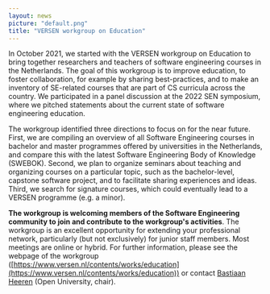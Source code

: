 ```yaml
---
layout: news
picture: "default.png"
title: "VERSEN workgroup on Education"
---
```


In October 2021, we started with the VERSEN workgroup on Education to bring together researchers and teachers of software engineering courses in the Netherlands. The goal of this workgroup is to improve education, to foster collaboration, for example by sharing best-practices, and to make an inventory of SE-related courses that are part of CS curricula across the country. We participated in a panel discussion at the 2022 SEN symposium, where we pitched statements about the current state of software engineering education.

The workgroup identified three directions to focus on for the near future. First, we are compiling an overview of all Software Engineering courses in bachelor and master programmes offered by universities in the Netherlands, and compare this with the latest Software Engineering Body of Knowledge (SWEBOK). Second, we plan to organize seminars about teaching and organizing courses on a particular topic, such as the bachelor-level, capstone software project, and to facilitate sharing experiences and ideas. Third, we search for signature courses, which could eventually lead to a VERSEN programme (e.g. a minor).

__The workgroup is welcoming members of the Software Engineering community to join and contribute to the workgroup's activities__. The workgroup is an excellent opportunity for extending your professional network, particularly (but not exclusively) for junior staff members. Most meetings are online or hybrid. For further information, please see the webpage of the workgroup ([https://www.versen.nl/contents/works/education](https://www.versen.nl/contents/works/education)) or contact [Bastiaan Heeren](https://www.ou.nl/web/open-universiteit/zoek-medewerker#!user/bhr) (Open University, chair).